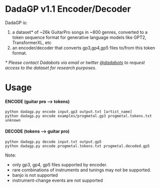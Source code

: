 # DadaGP v1.1 Encoder/Decoder
DadaGP is:

1. a dataset* of ~26k GuitarPro songs in ~800 genres, converted to a token sequence format for generative language models like GPT2, TransformerXL, etc
2. an encoder/decoder that converts gp3,gp4,gp5 files to/from this token format.

*\* Please contact Dadabots via email or twitter [@dadabots](http://twitter.com/dadabots) to request access to the dataset for research purposes.*

# Usage

#### ENCODE (guitar pro --> tokens)
```
python dadagp.py encode input.gp3 output.txt [artist_name]
python dadagp.py encode examples/progmetal.gp3 progmetal.tokens.txt unknown
```

#### DECODE (tokens --> guitar pro)
```
python dadagp.py decode input.txt output.gp5
python dadagp.py encode progmetal.tokens.txt progmetal.decoded.gp5
```

Note:
* only gp3, gp4, gp5 files supported by encoder.
* rare combinations of instruments and tunings may not be supported.
* banjo is not supported
* instrument-change events are not supported

